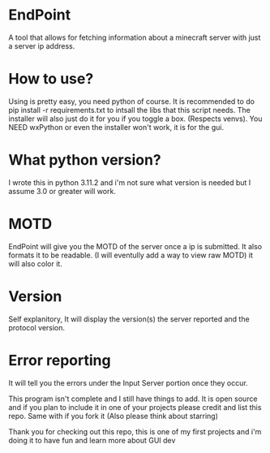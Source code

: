 # EndPoint
A tool that allows for fetching information about a minecraft server with just a server ip address.

# How to use?
Using is pretty easy, you need python of course. It is recommended to do pip install -r requirements.txt
to intsall the libs that this script needs. The installer will also just do it for you if you toggle
a box. (Respects venvs). You NEED wxPython or even the installer won't work, it is for the gui.

# What python version?
I wrote this in python 3.11.2 and i'm not sure what version is needed but 
I assume 3.0 or greater will work.

# MOTD
EndPoint will give you the MOTD of the server once a ip is submitted. It also formats it to be readable. (I will eventully add a way to view raw MOTD)
it will also color it.

# Version
Self explanitory, It will display the version(s) the server reported and the protocol version.

# Error reporting
It will tell you the errors under the Input Server portion once they occur.

This program isn't complete and I still have things to add. It is open source and if you plan to include it in
one of your projects please credit and list this repo. Same with if you fork it (Also please think about starring)

Thank you for checking out this repo, this is one of my first projects and i'm doing it to have fun and learn
more about GUI dev
